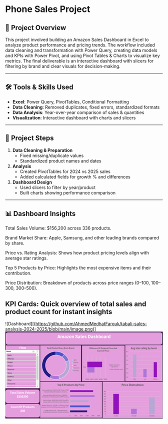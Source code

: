 # Phone Sales Project

## 📌 Project Overview
This project involved building an Amazon Sales Dashboard in Excel to analyze product performance and pricing trends. The workflow included data cleaning and transformation with Power Query, creating data models and KPIs with Power Pivot, and using Pivot Tables & Charts to visualize key metrics. The final deliverable is an interactive dashboard with slicers for filtering by brand and clear visuals for decision-making.

---

## 🛠 Tools & Skills Used
- **Excel**: Power Query, PivotTables, Conditional Formatting  
- **Data Cleaning**: Removed duplicates, fixed errors, standardized formats  
- **Data Analysis**: Year-over-year comparison of sales & quantities  
- **Visualization**: Interactive dashboard with charts and slicers  

---

## 📂 Project Steps
1. **Data Cleaning & Preparation**  
   - Fixed missing/duplicate values  
   - Standardized product names and dates  
2. **Analysis**  
   - Created PivotTables for 2024 vs 2025 sales  
   - Added calculated fields for growth % and differences  
3. **Dashboard Design**  
   - Used slicers to filter by year/product  
   - Built charts showing performance comparison  

---

## 📊 Dashboard Insights

Total Sales Volume: $156,200 across 336 products.

Brand Market Share: Apple, Samsung, and other leading brands compared by share.

Price vs. Rating Analysis: Shows how product pricing levels align with average star ratings.

Top 5 Products by Price: Highlights the most expensive items and their contribution.

Price Distribution: Breakdown of products across price ranges (0–100, 100–300, 300–500).

KPI Cards: Quick overview of total sales and product count for instant insights
---
 
![Dashboard][(https://github.com/AhmedMedhatFarouk/tabali-sales-analysis-2024-2025/blob/main/image.png)]
![Dashboard](image.png)

